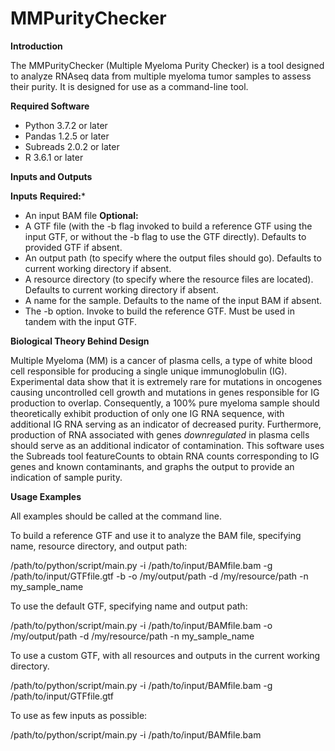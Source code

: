 # MMPurityChecker

**Introduction**

The MMPurityChecker (Multiple Myeloma Purity Checker) is a tool designed to analyze RNAseq data from multiple myeloma tumor samples to assess their purity. It is designed for use as a command-line tool.

**Required Software**

- Python 3.7.2 or later
- Pandas 1.2.5 or later
- Subreads 2.0.2 or later
- R 3.6.1 or later

**Inputs and Outputs**

  **Inputs**
  **Required:***
   - An input BAM file
  **Optional:**
   - A GTF file (with the -b flag invoked to build a reference GTF using the input GTF, or without the -b flag to use the GTF directly). Defaults to provided GTF if absent.
   - An output path (to specify where the output files should go). Defaults to current working directory if absent.
   - A resource directory (to specify where the resource files are located). Defaults to current working directory if absent.
   - A name for the sample. Defaults to the name of the input BAM if absent.
   - The -b option. Invoke to build the reference GTF. Must be used in tandem with the input GTF.

**Biological Theory Behind Design**

Multiple Myeloma (MM) is a cancer of plasma cells, a type of white blood cell responsible for producing a single unique immunoglobulin (IG). Experimental data show that it is extremely rare for mutations in oncogenes causing uncontrolled cell growth and mutations in genes responsible for IG production to overlap. Consequently, a 100% pure myeloma sample should theoretically exhibit production of only one IG RNA sequence, with additional IG RNA serving as an indicator of decreased purity. Furthermore, production of RNA associated with genes *downregulated* in plasma cells should serve as an additional indicator of contamination. This software uses the Subreads tool featureCounts to obtain RNA counts corresponding to IG genes and known contaminants, and graphs the output to provide an indication of sample purity.

**Usage Examples**

All examples should be called at the command line.

To build a reference GTF and use it to analyze the BAM file, specifying name, resource directory, and output path:

/path/to/python/script/main.py -i /path/to/input/BAMfile.bam -g /path/to/input/GTFfile.gtf -b -o /my/output/path -d /my/resource/path -n my_sample_name

To use the default GTF, specifying name and output path:

/path/to/python/script/main.py -i /path/to/input/BAMfile.bam -o /my/output/path -d /my/resource/path -n my_sample_name

To use a custom GTF, with all resources and outputs in the current working directory.

/path/to/python/script/main.py -i /path/to/input/BAMfile.bam -g /path/to/input/GTFfile.gtf

To use as few inputs as possible:

/path/to/python/script/main.py -i /path/to/input/BAMfile.bam





